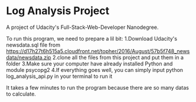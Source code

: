# Log Analysis Project
A project of Udacity's Full-Stack-Web-Developer Nanodegree.

To run this program, we need to prepare a lil bit:
1.Download Udacity's newsdata.sql file from https://d17h27t6h515a5.cloudfront.net/topher/2016/August/57b5f748_newsdata/newsdata.zip
2.clone all the files from this project and put them in a folder
3.Make sure your computer have already installed Python and module psycopg2
4.If everything goes well, you can simply input python log_analysis_api.py in your terminal to run it

It takes a few minutes to run the program because there are so many datas to calculate.
